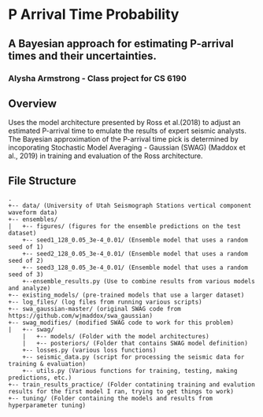 # P Arrival Time Probability

## A Bayesian approach for estimating P-arrival times and their uncertainties. 

### Alysha Armstrong - Class project for CS 6190

## Overview

Uses the model architecture presented by Ross et al.(2018) to adjust an estimated P-arrival time to emulate the results of expert seismic analysts. The Bayesian approximation of the P-arrival time pick is determined by incoporating Stochastic Model Averaging - Gaussian (SWAG) (Maddox et al., 2019) in training and evaluation of the Ross architecture. 

## File Structure 

```
.
+-- data/ (University of Utah Seismograph Stations vertical component waveform data)  
+-- ensembles/  
|   +-- figures/ (figures for the ensemble predictions on the test dataset)  
    +-- seed1_128_0.05_3e-4_0.01/ (Ensemble model that uses a random seed of 1)  
    +-- seed2_128_0.05_3e-4_0.01/ (Ensemble model that uses a random seed of 2)  
    +-- seed3_128_0.05_3e-4_0.01/ (Ensemble model that uses a random seed of 3)  
    +--ensemble_results.py (Use to combine results from various models and analyze)  
+-- existing_models/ (pre-trained models that use a larger dataset)  
+-- log_files/ (log files from running various scripts)  
+-- swa_gaussian-master/ (original SWAG code from https://github.com/wjmaddox/swa_gaussian)  
+-- swag_modifies/ (modified SWAG code to work for this problem)  
|   +-- swag/  
    |   +-- models/ (Folder with the model architectures)  
    |   +-- posteriors/ (Folder that contains SWAG model definition)  
    +-- losses.py (various loss functions)  
    +-- seismic_data.py (script for processing the seismic data for training & evaluation)  
    +-- utils.py (Various functions for training, testing, making predictions, etc.)  
+-- train_results_practice/ (Folder contatining training and evalution results for the first model I ran, trying to get things to work)  
+-- tuning/ (Folder containing the models and results from hyperparameter tuning)  
```